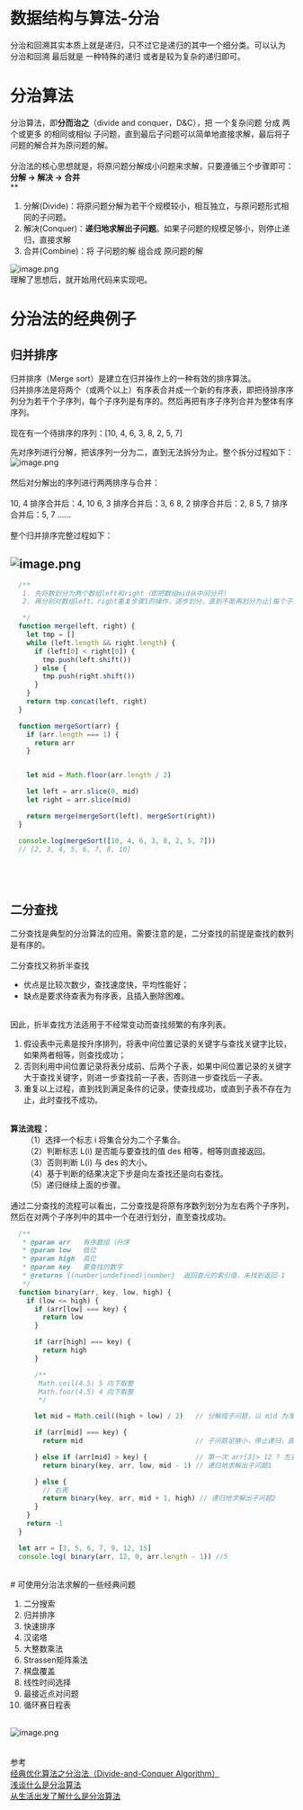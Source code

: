 # 数据结构与算法-分治

分治和回溯其实本质上就是递归，只不过它是递归的其中一个细分类。可以认为 分治和回溯 最后就是 一种特殊的递归 或者是较为复杂的递归即可。
<a name="V9Af8"></a>
# 分治算法
分治算法，即**分而治之**（divide and conquer，D&C），把 一个复杂问题 分成 两个或更多 的相同或相似 子问题，直到最后子问题可以简单地直接求解，最后将子问题的解合并为原问题的解。<br />
<br />分治法的核心思想就是，将原问题分解成小问题来求解，只要遵循三个步骤即可：**分解 -> 解决 -> 合并**<br />**

1. 分解(Divide)：将原问题分解为若干个规模较小，相互独立，与原问题形式相同的子问题。
1. 解决(Conquer)：**递归地求解出子问题**。如果子问题的规模足够小，则停止递归，直接求解
1. 合并(Combine)：将 子问题的解 组合成 原问题的解



![image.png](https://cdn.nlark.com/yuque/0/2020/png/357813/1588139994761-c308d7a7-c075-4692-9953-57df067aa4fa.png#align=left&display=inline&height=654&margin=%5Bobject%20Object%5D&name=image.png&originHeight=1308&originWidth=1764&size=310192&status=done&style=none&width=882)<br />理解了思想后，就开始用代码来实现吧。
<a name="gokwN"></a>
# 分治法的经典例子
<a name="rDlAA"></a>
## 归并排序
归并排序（Merge sort）是建立在归并操作上的一种有效的排序算法。<br />归并排序法是将两个（或两个以上）有序表合并成一个新的有序表，即把待排序序列分为若干个子序列，每个子序列是有序的。然后再把有序子序列合并为整体有序序列。<br />
<br />现在有一个待排序的序列：[10, 4, 6, 3, 8, 2, 5, 7]
> 

先对序列进行分解，把该序列一分为二，直到无法拆分为止。整个拆分过程如下：<br />![image.png](https://cdn.nlark.com/yuque/0/2020/png/357813/1588147798513-03625e54-30dd-4891-affd-8308b387692e.png#align=left&display=inline&height=357&margin=%5Bobject%20Object%5D&name=image.png&originHeight=800&originWidth=1672&size=88423&status=done&style=none&width=746)<br />
<br />然后对分解出的序列进行两两排序与合并：<br />
<br />10, 4 排序合并后：4, 10 6, 3 排序合并后：3, 6 8, 2 排序合并后：2, 8 5, 7 排序合并后：5, 7 ……<br />
<br />整个归并排序完整过程如下：
<a name="Zbklb"></a>
## ![image.png](https://cdn.nlark.com/yuque/0/2020/png/357813/1588147841366-27c43447-b45f-49d3-9d1c-77538181bc84.png#align=left&display=inline&height=515&margin=%5Bobject%20Object%5D&name=image.png&originHeight=883&originWidth=1280&size=282544&status=done&style=none&width=746)
```javascript
  /**
   1. 先将数划分为两个数组left和right（即把数组mid从中间分开）
   2. 再分别对数组left、right重复步骤1的操作，逐步划分，直到不能再划分为止(每个子数组只剩下一个元素)

   */
  function merge(left, right) {
    let tmp = []
    while (left.length && right.length) {
      if (left[0] < right[0]) {
        tmp.push(left.shift())
      } else {
        tmp.push(right.shift())
      }
    }
    return tmp.concat(left, right)
  }

  function mergeSort(arr) {
    if (arr.length === 1) {
      return arr
    }


    let mid = Math.floor(arr.length / 2)

    let left = arr.slice(0, mid)
    let right = arr.slice(mid)

    return merge(mergeSort(left), mergeSort(right))
  }

  console.log(mergeSort([10, 4, 6, 3, 8, 2, 5, 7]))
  // [2, 3, 4, 5, 6, 7, 8, 10]
```
<a name="ZfmH8"></a>
## <br />
<a name="rKApn"></a>
## 二分查找
二分查找是典型的分治算法的应用。需要注意的是，二分查找的前提是查找的数列是有序的。<br />
<br />二分查找又称折半查找

- 优点是比较次数少，查找速度快，平均性能好；
- 缺点是要求待查表为有序表，且插入删除困难。


<br />因此，折半查找方法适用于不经常变动而查找频繁的有序列表。

1. 假设表中元素是按升序排列，将表中间位置记录的关键字与查找关键字比较，如果两者相等，则查找成功；
1. 否则利用中间位置记录将表分成前、后两个子表，如果中间位置记录的关键字大于查找关键字，则进一步查找前一子表，否则进一步查找后一子表。
1. 重复以上过程，直到找到满足条件的记录，使查找成功，或直到子表不存在为止，此时查找不成功。


<br />**算法流程：**<br />  （1）选择一个标志 i 将集合分为二个子集合。<br />  （2）判断标志 L(i) 是否能与要查找的值 des 相等，相等则直接返回。<br />  （3）否则判断 L(i) 与 des 的大小。<br />  （4）基于判断的结果决定下步是向左查找还是向右查找。<br />  （5）递归继续上面的步骤。<br />  <br />通过二分查找的流程可以看出，二分查找是将原有序数列划分为左右两个子序列，然后在对两个子序列中的其中一个在进行划分，直至查找成功。<br />

```javascript
  /**
   * @param arr   有序数组（升序
   * @param low   低位
   * @param high  高位
   * @param key   要查找的数字
   * @returns {(number|undefined)|number}  返回查元的索引值，未找到返回-1
   */
  function binary(arr, key, low, high) {
    if (low <= high) {
      if (arr[low] === key) {
        return low
      }

      if (arr[high] === key) {
        return high
      }

      /**
       Math.ceil(4.5) 5 向下取整
       Math.foor(4.5) 4 向下取整
       */

      let mid = Math.ceil((high + low) / 2)   // 分解成子问题，以 mid 为准分成左右表

      if (arr[mid] === key) {
        return mid                            // 子问题足够小，停止递归，直接求解，返回元素索引

      } else if (arr[mid] > key) {            // 第一次 arr[3]> 12 ? 左表
        return binary(key, arr, low, mid - 1) // 递归地求解出子问题1

      } else {
        // 右表
        return binary(key, arr, mid + 1, high) // 递归地求解出子问题2
      }
    }
    return -1
  }

  let arr = [3, 5, 6, 7, 9, 12, 15]
  console.log( binary(arr, 12, 0, arr.length - 1)) //5

```
<br />
<a name="HXPF8"></a>
# 可使用分治法求解的一些经典问题

1. 二分搜索
1. 归并排序
1. 快速排序
1. 汉诺塔
1. 大整数乘法
1. Strassen矩阵乘法
1. 棋盘覆盖
1. 线性时间选择
1. 最接近点对问题
1. 循环赛日程表


<br />![image.png](https://cdn.nlark.com/yuque/0/2020/png/357813/1588139218270-e7474297-53c9-45f7-9f8a-8707a5f7e38a.png#align=left&display=inline&height=150&margin=%5Bobject%20Object%5D&name=image.png&originHeight=300&originWidth=400&size=21671&status=done&style=none&width=200)<br />
<br />
<br />参考<br />[经典优化算法之分治法（Divide-and-Conquer Algorithm）](https://juejin.im/post/5dcd2d6c6fb9a02027792140)<br />[浅谈什么是分治算法](https://www.cxyxiaowu.com/1112.html)<br />[从生活出发了解什么是分治算法](https://zhuanlan.zhihu.com/p/55713431)
